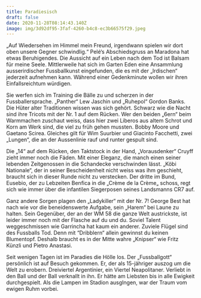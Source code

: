 ```yaml
---
title: Paradiesisch
draft: false
date: 2020-11-28T08:14:43.140Z
image: img/3d92df95-3faf-4260-b4c8-ec3b66575f29.jpeg
---
```

„Auf Wiedersehen im Himmel mein Freund, irgendwann spielen wir dort oben unsere Gegner schwindlig.“ Pelé‘s Abschiedsgruss an Maradona  hat etwas Beruhigendes. Die Aussicht auf ein Leben nach dem Tod ist Balsam für meine Seele. Mittlerweile hat sich im Garten Eden eine Ansammlung ausserirdischer Fussballkunst eingefunden, die es mit der „Irdischen“ jederzeit aufnehmen kann. Während einer Gedenkminute wollen wir ihren Einfallsreichtum würdigen.

Sie werfen sich im Training die Bälle zu und scherzen in der Fussballersprache. „Panther“ Lew Jaschin und „Ruhepol“ Gordon Banks. Die Hüter alter Traditionen wissen was sich gehört. Schwarz wie die Nacht sind ihre Tricots mit der Nr. 1 auf dem Rücken. Wer den beiden „6ern“ beim Warmmachen zuschaut weiss, dass hier zwei Liberos aus altem Schrot und Korn am Werk sind, die viel zu früh gehen mussten. Bobby Moore und Gaetano Scirea. Gleiches gilt für Wim Suurbier und Giacinto Facchetti, zwei „Lungen“, die an der  Aussenlinie rauf und runter gespult sind.

Die „14“ auf dem Rücken, den Taktstock in der Hand, „Vorausdenker“ Cruyff zieht immer noch die Fäden. Mit einer Eleganz, die manch einen seiner lebenden  Zeitgenossen in die Schandecke verschwinden lässt. „Köbi Nationale“, der in seiner Bescheidenheit nicht weiss was ihm geschieht, braucht sich in dieser Runde nicht zu verstecken. Der dritte im Bund, Eusebio, der zu Lebzeiten Benfica in die „Crème de la Crème„ schoss, regt sich wie immer über die infantilen Siegerposen seines Landsmanns CR7 auf. 

Ganz andere Sorgen plagen den „Ladykiller“ mit der Nr. 7! George Best hat nach wie vor die beneidenswerte Aufgabe, sein „Harem“ bei Laune zu halten. Sein Gegenüber, der an der WM 58 die ganze Welt austrickste, ist leider immer noch mit der Flasche auf du und du. Soviel Talent weggeschmissen wie Garrincha hat kaum ein anderer. Zuviele Flügel sind des Fussballs Tod. Denn mit “Dribblern“ allein gewinnst du keinen Blumentopf. Deshalb braucht es in der Mitte wahre „Knipser“ wie Fritz Künzli und Pietro Anastasi. 

Seit wenigen Tagen ist im Paradies die Hölle los. Der „Fussballgott“ persönlich ist auf Besuch gekommen. Er, der als 15-jähriger auszog um die Welt zu erobern. Dreiviertel Argentinier, ein Viertel Neapolitaner. Verliebt in den Ball und der Ball verknallt in ihn. Er hätte am Liebsten bis in alle Ewigkeit durchgespielt. Als die Lampen im Stadion ausgIngen, war der Traum vom ewigen Ruhm vorbei.